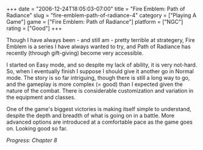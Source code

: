 +++
date = "2006-12-24T18:05:03-07:00"
title = "Fire Emblem: Path of Radiance"
slug = "fire-emblem-path-of-radiance-4"
category = ["Playing A Game"]
game = ["Fire Emblem: Path of Radiance"]
platform = ["NGC"]
rating = ["Good"]
+++

Though I have always been - and still am - pretty terrible at strategery, Fire Emblem is a series I have always wanted to try, and Path of Radiance has recently (through gift-giving) become very accessible.

I started on Easy mode, and so despite my lack of ability, it is very not-hard.  So, when I eventually finish I suppose I should give it another go in Normal mode.  The story is so far intriguing, though there is still a long way to go, and the gameplay is more complex (= good) than I expected given the nature of the combat.  There is considerable customization and variation in the equipment and classes.

One of the game's biggest victories is making itself simple to understand, despite the depth and breadth of what is going on in a battle.  More advanced options are introduced at a comfortable pace as the game goes on.  Looking good so far.

<i>Progress: Chapter 8</i>